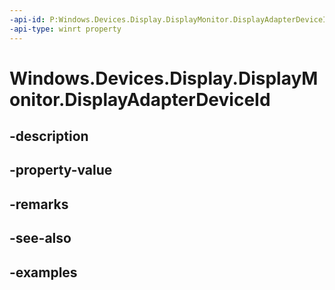 ```yaml
---
-api-id: P:Windows.Devices.Display.DisplayMonitor.DisplayAdapterDeviceId
-api-type: winrt property
---
```


<!-- Property syntax.
public string DisplayAdapterDeviceId { get; }
-->

# Windows.Devices.Display.DisplayMonitor.DisplayAdapterDeviceId

## -description

## -property-value

## -remarks

## -see-also

## -examples

